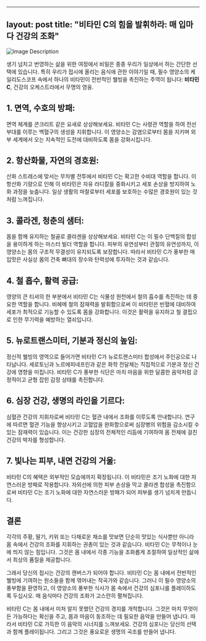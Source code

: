---------------------------------------------------------

layout: post
title:  "비타민 C의 힘을 발휘하라: 매 입마다 건강의 조화"
---------------------------------------------------------


![Image Description](https://source.unsplash.com/1600x900/?nutrition,healthy,fruits)

생기 넘치고 번영하는 삶을 위한 여정에서 비밀은 종종 우리가 일상에서 하는 간단한 선택에 있습니다. 특히 우리가 접시에 올리는 음식에 관한 이야기일 때, 필수 영양소의 케일리도스코프 속에서 하나의 비타민이 전반적인 웰빙을 촉진하는 주역이 됩니다: **비타민 C**, 건강의 오케스트라에서 무명의 영웅.

## 1. 면역, 수호의 방패:

면역 체계를 콘크리트 같은 요새로 상상해보세요. 비타민 C는 사령관 역할을 하여 전선 부대를 이루는 백혈구의 생성을 지휘합니다. 이 영양소는 감염으로부터 몸을 지키며 외부 세계에서 오는 지속적인 도전에 대비하도록 몸을 강화시킵니다.

## 2. 항산화물, 자연의 경호원:

산화 스트레스에 맞서는 무차별 전투에서 비타민 C는 확고한 수비대 역할을 합니다. 이 항산화 기량으로 인해 이 비타민은 자유 라디칼을 중화시키고 세포 손상을 방지하여 노화 과정을 늦춥니다. 일상 생활의 마찰로부터 세포를 보호하는 수많은 경호원이 있는 것처럼 느껴집니다.

## 3. 콜라겐, 청춘의 샘터:

몸을 함께 유지하는 철골로 콜라겐을 상상해보세요. 비타민 C는 이 필수 단백질의 합성을 용이하게 하는 마스터 빌더 역할을 합니다. 피부의 유연성부터 관절의 유연성까지, 이 영양소는 몸의 구조적 무결성이 유지되도록 보장합니다. 따라서 비타민 C가 풍부한 매 입맛은 사실상 몸의 건축 뼈대의 장수와 탄력성에 투자하는 것과 같습니다.

## 4. 철 흡수, 활력 공급:

영양의 큰 티셔의 한 부분에서 비타민 C는 식물성 원천에서 철의 흡수를 촉진하는 데 중요한 역할을 합니다. 비헤메 철의 잠재력을 발휘함으로써 이 비타민은 빈혈에 대비하여 세포가 최적으로 기능할 수 있도록 몸을 강화합니다. 이것은 활력을 유지하고 철 결핍으로 인한 무기력을 예방하는 열쇠입니다.

## 5. 뉴로트랜스미터, 기분과 정신의 높임:

정신적 웰빙의 영역으로 들어가면 비타민 C가 뉴로트랜스미터 합성에서 주인공으로 나타납니다. 세로토닌과 노르에피네프린과 같은 화학 전달체는 직접적으로 기분과 정신 건강에 영향을 미칩니다. 비타민 C가 풍부한 식단은 마치 마음을 위한 달콤한 음악처럼 긍정적이고 균형 잡힌 감정 상태를 촉진합니다.

## 6. 심장 건강, 생명의 라인을 기르다:

심혈관 건강의 지휘자로써 비타민 C는 혈관 내에서 조화를 이루도록 안내합니다. 연구에 따르면 혈관 기능을 향상시키고 고혈압을 완화함으로써 심장병의 위험을 감소시킬 수 있는 잠재력이 있습니다. 이는 건강한 심장의 전체적인 리듬에 기여하여 몸 전체에 걸친 건강의 박자를 형성합니다.

## 7. 빛나는 피부, 내면 건강의 거울:

비타민 C의 혜택은 외부적인 모습에까지 확장됩니다. 이 비타민은 조기 노화에 대한 자연스러운 방패로 작용합니다. 자외선에 의한 피부 손상을 막고 콜라겐 합성을 촉진함으로써 비타민 C는 조기 노화에 대한 자연스러운 방패가 되어 피부를 생기 넘치게 만듭니다.


## 결론

각각의 주황, 딸기, 키위 또는 다채로운 채소를 맛보면 단순히 맛있는 식사뿐만 아니라 몸 속에서 건강의 조화를 지휘하는 권총이 있는 것과 같습니다. 비타민 C는 무척이나 눈에 띄지 않는 힘입니다. 그것은 몸 내에서 각종 기능을 조화롭게 조절하여 일상적인 삶에서 최상의 품질을 제공합니다.

그래서 당신의 접시는 건강의 캔버스가 되어야 합니다. 비타민 C는 몸 내에서 전반적인 웰빙에 기여하는 원소들을 함께 엮어내는 작곡가와 같습니다. 그러니 이 필수 영양소의 풍부함을 환영하고, 이 영양소의 풍부한 식사가 몸 속에서 건강의 심포니를 플레이하도록 두십시오. 매 음식마다 건강의 조화가 고스란히 펼쳐집니다.

비타민 C는 몸 내에서 미처 알지 못했던 건강의 경지를 개척합니다. 그것은 마치 무엇이든 가능하다는 확신을 주고, 몸과 마음이 동조하는 데 필요한 음악을 만들어 냅니다. 따라서 비타민 C로 가득한 이 음악의 시너지를 느껴보세요. 건강의 심포니는 당신의 선택과 함께 플레이됩니다. 그리고 그것은 풍요로운 생명의 곡조를 만들어 냅니다.
